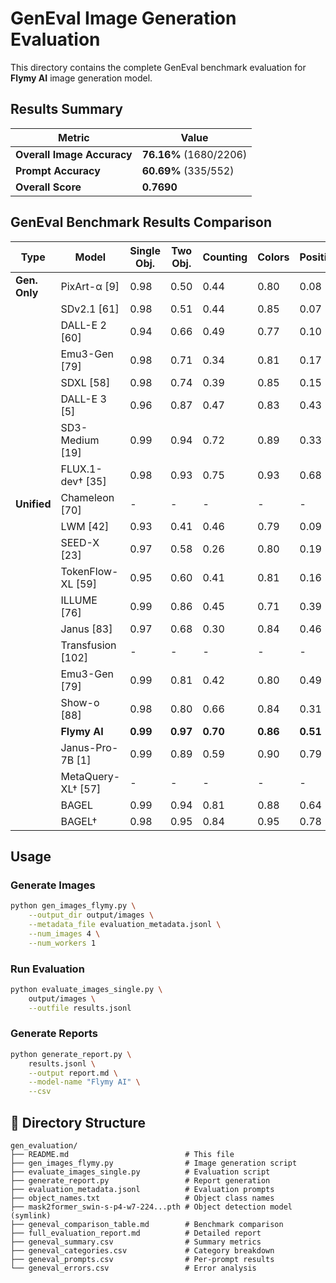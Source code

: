 # GenEval Image Generation Evaluation

This directory contains the complete GenEval benchmark evaluation for **Flymy AI** image generation model.

## Results Summary

| Metric | Value |
|--------|--------|
| **Overall Image Accuracy** | **76.16%** (1680/2206) |
| **Prompt Accuracy** | **60.69%** (335/552) |
| **Overall Score** | **0.7690** |

## GenEval Benchmark Results Comparison

| Type | Model | Single Obj. | Two Obj. | Counting | Colors | Position | Color Attr. | Overall |
|------|-------|-------------|----------|----------|---------|----------|-------------|---------|
| **Gen. Only** | PixArt-α [9] | 0.98 | 0.50 | 0.44 | 0.80 | 0.08 | 0.07 | 0.48 |
| | SDv2.1 [61] | 0.98 | 0.51 | 0.44 | 0.85 | 0.07 | 0.17 | 0.50 |
| | DALL-E 2 [60] | 0.94 | 0.66 | 0.49 | 0.77 | 0.10 | 0.19 | 0.52 |
| | Emu3-Gen [79] | 0.98 | 0.71 | 0.34 | 0.81 | 0.17 | 0.21 | 0.54 |
| | SDXL [58] | 0.98 | 0.74 | 0.39 | 0.85 | 0.15 | 0.23 | 0.55 |
| | DALL-E 3 [5] | 0.96 | 0.87 | 0.47 | 0.83 | 0.43 | 0.45 | 0.67 |
| | SD3-Medium [19] | 0.99 | 0.94 | 0.72 | 0.89 | 0.33 | 0.60 | 0.74 |
| | FLUX.1-dev† [35] | 0.98 | 0.93 | 0.75 | 0.93 | 0.68 | 0.65 | 0.82 |
| **Unified** | Chameleon [70] | - | - | - | - | - | - | 0.39 |
| | LWM [42] | 0.93 | 0.41 | 0.46 | 0.79 | 0.09 | 0.15 | 0.47 |
| | SEED-X [23] | 0.97 | 0.58 | 0.26 | 0.80 | 0.19 | 0.14 | 0.49 |
| | TokenFlow-XL [59] | 0.95 | 0.60 | 0.41 | 0.81 | 0.16 | 0.24 | 0.55 |
| | ILLUME [76] | 0.99 | 0.86 | 0.45 | 0.71 | 0.39 | 0.28 | 0.61 |
| | Janus [83] | 0.97 | 0.68 | 0.30 | 0.84 | 0.46 | 0.42 | 0.61 |
| | Transfusion [102] | - | - | - | - | - | - | 0.63 |
| | Emu3-Gen [79] | 0.99 | 0.81 | 0.42 | 0.80 | 0.49 | 0.45 | 0.66 |
| | Show-o [88] | 0.98 | 0.80 | 0.66 | 0.84 | 0.31 | 0.50 | 0.68 |
| | **Flymy AI** | **0.99** | **0.97** | **0.70** | **0.86** | **0.51** | **0.58** | **0.77** |
| | Janus-Pro-7B [1] | 0.99 | 0.89 | 0.59 | 0.90 | 0.79 | 0.66 | 0.80 |
| | MetaQuery-XL† [57] | - | - | - | - | - | - | 0.80 |
| | BAGEL | 0.99 | 0.94 | 0.81 | 0.88 | 0.64 | 0.63 | 0.82 |
| | BAGEL† | 0.98 | 0.95 | 0.84 | 0.95 | 0.78 | 0.77 | 0.88 |

## Usage

### Generate Images
```bash
python gen_images_flymy.py \
    --output_dir output/images \
    --metadata_file evaluation_metadata.jsonl \
    --num_images 4 \
    --num_workers 1
```

### Run Evaluation
```bash
python evaluate_images_single.py \
    output/images \
    --outfile results.jsonl
```

### Generate Reports
```bash
python generate_report.py \
    results.jsonl \
    --output report.md \
    --model-name "Flymy AI" \
    --csv
```

## 📁 Directory Structure

```
gen_evaluation/
├── README.md                          # This file
├── gen_images_flymy.py                # Image generation script
├── evaluate_images_single.py          # Evaluation script
├── generate_report.py                 # Report generation
├── evaluation_metadata.jsonl          # Evaluation prompts
├── object_names.txt                   # Object class names
├── mask2former_swin-s-p4-w7-224...pth # Object detection model (symlink)
├── geneval_comparison_table.md        # Benchmark comparison
├── full_evaluation_report.md          # Detailed report
├── geneval_summary.csv                # Summary metrics
├── geneval_categories.csv             # Category breakdown
├── geneval_prompts.csv                # Per-prompt results
└── geneval_errors.csv                 # Error analysis
```
